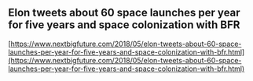 ## Elon tweets about 60 space launches per year for five years and space colonization with BFR
  
  [https://www.nextbigfuture.com/2018/05/elon-tweets-about-60-space-launches-per-year-for-five-years-and-space-colonization-with-bfr.html](https://www.nextbigfuture.com/2018/05/elon-tweets-about-60-space-launches-per-year-for-five-years-and-space-colonization-with-bfr.html)